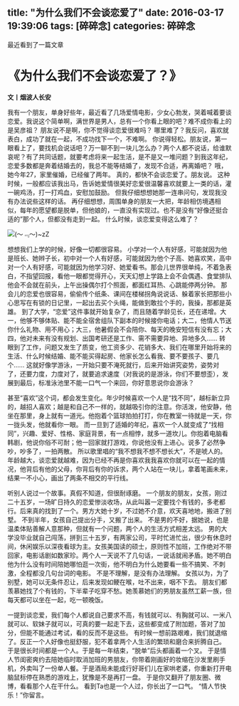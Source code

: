 
title: "为什么我们不会谈恋爱了"
date: 2016-03-17 19:39:06
tags: [碎碎念]
categories: 碎碎念
---
最近看到了一篇文章
# 《为什么我们不会谈恋爱了？》

**文丨烟波人长安**


   我有一个朋友，单身好些年，最近看了几场爱情电影，少女心勃发，哭着喊着要谈恋爱。我说这个简单啊，满世界是男人，总有一个你看上眼的吧？难不成你看上的是吴彦祖？
朋友说不是啊，你不觉得谈恋爱很难吗？
哪里难了？我反问，喜欢就表白，成功了就在一起，不成功找下一个，不难啊。
你说得轻松。朋友说，第一眼看上了，要找机会说话吧？万一聊不到一块儿怎么办？两个人都不说话，给谁默哀呢？有了共同话题，就要考虑将来一起生活，是不是又一堆问题？到我这年纪，恋爱多数都是奔着结婚去的，我总不能等结婚了，发现不合适，再离婚吧？
哦，她今年27，家里催婚，已经催了两年。
真的，都快不会谈恋爱了。朋友说。
这种时候，一般都应该我出马，告诉她爱情很美好恋爱很温馨喜欢就要上一类的话，灌一碗鸡汤，打一打鸡血，安慰加鼓励。
但我仔细想想她那一连串问句，发现我没有办法说些这样的话。
再仔细想想，周围单身的朋友一大把，年龄相仿境遇相似，每年的愿望都是脱单，但他娘的，一直没有实现过。也不是没有“好像还挺合适的”那个人，但都没有走到一起。
什么时候，谈恋爱变得这么难了？


![(～﹃～)~zZ][1]
	    
[1]: http://7xpfpd.com1.z0.glb.clouddn.com/tumblr_o44wjcP5Jq1rrzs5no1_1280.png "(～﹃～)~zZ" 

<!--more--> 


想想我们上学的时候，好像一切都很容易。
小学对一个人有好感，可能就因为他是班长、她辫子长，初中对一个人有好感，可能就因为他个子高、她喜欢笑，高中对一个人有好感，可能就因为他学习好、她爱看书。那会儿世界很单纯，不着急表白，不指望回报，看他一眼都觉得开心，天天幻想上学路上会不会偶遇、食堂排队他会不会就在前头，上午出操偶尔打个照面，都面红耳热、心跳能停两分钟。
那会儿的恋爱也很容易，偷偷传个纸条、课间在楼梯拐角说说话、躲着家长把那些小心思写在有锁的日记里，一起出去买个头绳，能做到敢拉个手的，我操，那都是英雄。
到了大学，“恋爱”这件事就开始复杂了，而且随着学龄见长，还在递增。大一，他够不够体贴、能不能全宿舍组队下副本的时候接你电话；大二，他情人节送你什么礼物、用不用心；大三，他暑假会不会陪你、每天的晚安短信有没有忘；大四，他对未来有没有规划、出国考研还是工作、需不需要异地、异地多久……
转眼到了工作，问题又发生了质变，他工资多少、花销多大、我们在哪里开始将来的生活、什么时候结婚、能不能买得起房、他家长怎么看我、要不要孩子、要几个……
这就好像学游泳，一开始只要不淹死就行，后来开始讲究姿势，姿势对了，还要力度，力度对了，就要追求速度（对我说的是游泳，你们不要想歪），发展到最后，标准泳池里不能一口气一个来回，你好意思说你会游泳？

甚至“喜欢”这个词，都会发生变化。年少时候喜欢一个人是“找不同”，越标新立异的，越招人喜欢；越是和自己不一样的，就越吸引你的注意。你活泼，他安静，他坐在那里，身上就有一道光。他抱着个篮球拍拍打打，你在教室一待就是一天，你一拢头发，他就看你一眼。
而一旦到了适婚的年纪，喜欢一个人就变成了“找相同”，兴趣、爱好、性格、家庭背景，有一点相悖，就多一道坎儿。你抱着电脑看韩剧，他说你俗不可耐；他一回家就打游戏，你说他没有上进心。说多了必然争吵，吵多了，一拍两散。
所以歌里唱的“我不想我不想不想长大”，不是唬人的。年龄越大，谈恋爱就越难，因为已经不再是你喜欢我我喜欢你就可以在一起的情况，他背后有他的父母，你背后有你的诉求，两个人站在一块儿，拿着笔画未来，结果一不小心，画出了两条不相交的平行线。

听别人说过一个故事。真假不知道，但很耐琢磨。
一个朋友的朋友，女孩，刚过二十五岁，一场旷日持久的恋爱惨淡收场，从此叫嚣一定要找个有钱的，多老都行。后来真的找到了一个。男方大她十岁，不过她不介意，欢天喜地地，搬进了别墅。
不到半年，女孩自己提出分手，又搬了出来。
不是男的不好，据她说，也是温柔体贴善解人意那种，但就有一个问题，两个人的生活方式相差太远。
男的大学没毕业就自己闯荡，拼到三十五岁，有两家公司，平时忙进忙出，很少有休息时间，休闲娱乐以深夜看球为主。女孩美国读的硕士，原则性不加班，工作绝对不带回家，电影话剧如数家珍。两个人一天说不了几句话，一说话就闹矛盾。她不明白他为什么没有时间陪她哪怕逛一次街，他不明白为什么她要看一些不搞笑、不刺激，全程都没几句台词的电影。
不是不理解，是没有办法理解。
女孩以为，为了别墅，她可以无条件忍让，后来发现如鲠在喉，吐不出来，咽不下去。
朋友们都羡慕她找了个有钱的，下半辈子吃穿不愁。她羡慕她们的男朋友虽然工薪一族，但每天都可以坐在一起，吃一顿晚饭。

一提到谈恋爱，我们每个人都说自己要求不高，有钱就可以、有胸就可以、一米八就可以、软妹子就可以，可真的要一起走下去，这些都变成了附加题，答对了加分，但能不能通过考试，看的反而不是这些。
有时候一想前路艰难，我们就退缩了。反正一个人好像也挺舒服，犯不着拿两个人生活的繁琐和磨合来折腾自己。
于是很长时间都是一个人。于是每一年结束，“脱单”后头都画着一个叉。
于是情人节闺密爽约去陪她临时取消加班的男朋友，你带着刚画好的妆缩在沙发里刷手机，外卖叫了一份单人餐。于是酒局未能成行好哥们儿在家哄老婆，你重新打开电脑鼠标停在熟悉的游戏上，犹豫是不是再打一盘。
于是你又翻开了朋友圈、微博，看看那个人在干什么。
看到Ta也是一个人过，你长出了一口气。
“情人节快乐！”你留言。

﻿


